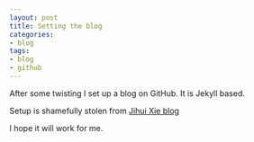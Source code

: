 ```yaml
---
layout: post
title: Setting the blog
categories:
- blog
tags:
- blog
- github
---
```


After some twisting I set up a blog on GitHub. It is Jekyll based.  

Setup is shamefully stolen from [Jihui Xie blog](http://yihui.name/en)

I hope it will work for me.


